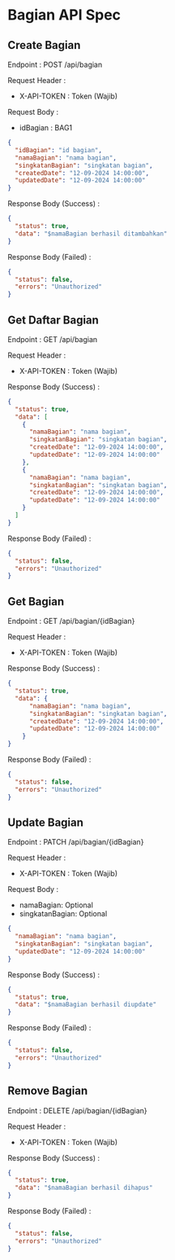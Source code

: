 # Bagian API Spec

## Create Bagian

Endpoint : POST /api/bagian

Request Header :

- X-API-TOKEN : Token (Wajib)

Request Body :

- idBagian : BAG1

```json
{
  "idBagian": "id bagian",
  "namaBagian": "nama bagian",
  "singkatanBagian": "singkatan bagian",
  "createdDate": "12-09-2024 14:00:00",
  "updatedDate": "12-09-2024 14:00:00"
}
```

Response Body (Success) :

```json
{
  "status": true,
  "data": "$namaBagian berhasil ditambahkan"
}
```

Response Body (Failed) :

```json
{
  "status": false,
  "errors": "Unauthorized"
}
```

## Get Daftar Bagian

Endpoint : GET /api/bagian

Request Header :

- X-API-TOKEN : Token (Wajib)

Response Body (Success) :

```json
{
  "status": true,
  "data": [
    {
      "namaBagian": "nama bagian",
      "singkatanBagian": "singkatan bagian",
      "createdDate": "12-09-2024 14:00:00",
      "updatedDate": "12-09-2024 14:00:00"
    },
    {
      "namaBagian": "nama bagian",
      "singkatanBagian": "singkatan bagian",
      "createdDate": "12-09-2024 14:00:00",
      "updatedDate": "12-09-2024 14:00:00"
    }
  ]
}
```

Response Body (Failed) :

```json
{
  "status": false,
  "errors": "Unauthorized"
}
```

## Get Bagian

Endpoint : GET /api/bagian/{idBagian}

Request Header :

- X-API-TOKEN : Token (Wajib)

Response Body (Success) :

```json
{
  "status": true,
  "data": {
      "namaBagian": "nama bagian",
      "singkatanBagian": "singkatan bagian",
      "createdDate": "12-09-2024 14:00:00",
      "updatedDate": "12-09-2024 14:00:00"
    }
}
```

Response Body (Failed) :

```json
{
  "status": false,
  "errors": "Unauthorized"
}
```

## Update Bagian

Endpoint : PATCH /api/bagian/{idBagian}

Request Header :

- X-API-TOKEN : Token (Wajib)

Request Body :

- namaBagian: Optional
- singkatanBagian: Optional

```json
{
  "namaBagian": "nama bagian",
  "singkatanBagian": "singkatan bagian",
  "updatedDate": "12-09-2024 14:00:00"
}
```

Response Body (Success) :

```json
{
  "status": true,
  "data": "$namaBagian berhasil diupdate"
}
```

Response Body (Failed) :

```json
{
  "status": false,
  "errors": "Unauthorized"
}
```

## Remove Bagian

Endpoint : DELETE /api/bagian/{idBagian}

Request Header :

- X-API-TOKEN : Token (Wajib)

Response Body (Success) :

```json
{
  "status": true,
  "data": "$namaBagian berhasil dihapus"
}
```

Response Body (Failed) :

```json
{
  "status": false,
  "errors": "Unauthorized"
}
```